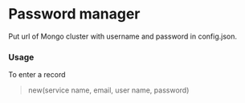 # Password manager

Put url of Mongo cluster with username and password in config.json. <br>

### Usage

To enter a record
> new(service name, email, user name, password)

